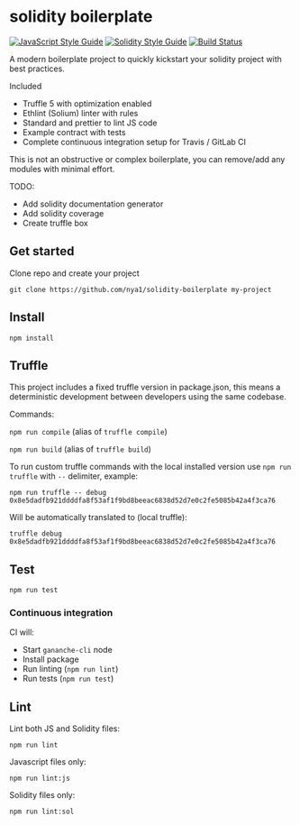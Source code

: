# solidity boilerplate

[![JavaScript Style Guide](https://img.shields.io/badge/js%20code%20style-standard-brightgreen.svg)](https://github.com/standard/standard)
[![Solidity Style Guide](https://img.shields.io/badge/solidity%20code%20style-ethlint-brightgreen.svg)](https://github.com/duaraghav8/Ethlint)
[![Build Status](https://travis-ci.org/nya1/solidity-boilerplate.svg?branch=master)](https://travis-ci.org/nya1/solidity-boilerplate)


A modern boilerplate project to quickly kickstart your solidity project with best practices.

Included

 * Truffle 5 with optimization enabled
 * Ethlint (Solium) linter with rules
 * Standard and prettier to lint JS code
 * Example contract with tests
 * Complete continuous integration setup for Travis / GitLab CI


This is not an obstructive or complex boilerplate, you can remove/add any modules with minimal effort.


TODO:

 * Add solidity documentation generator
 * Add solidity coverage
 * Create truffle box


## Get started

Clone repo and create your project

`git clone https://github.com/nya1/solidity-boilerplate my-project`


## Install

`npm install`


## Truffle

This project includes a fixed truffle version in package.json, this means a deterministic development between developers using the same codebase.

Commands:

`npm run compile` (alias of `truffle compile`)

`npm run build` (alias of `truffle build`)


To run custom truffle commands with the local installed version use `npm run truffle` with `--` delimiter, example:

`npm run truffle -- debug 0x8e5dadfb921ddddfa8f53af1f9bd8beeac6838d52d7e0c2fe5085b42a4f3ca76`

Will be automatically translated to (local truffle):

`truffle debug 0x8e5dadfb921ddddfa8f53af1f9bd8beeac6838d52d7e0c2fe5085b42a4f3ca76`


## Test

`npm run test`


### Continuous integration

CI will:

 * Start `gananche-cli` node
 * Install package
 * Run linting (`npm run lint`)
 * Run tests (`npm run test`)


## Lint

Lint both JS and Solidity files:

`npm run lint`


Javascript files only:

`npm run lint:js`


Solidity files only:

`npm run lint:sol`





